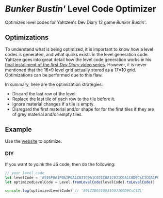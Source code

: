 # *Bunker Bustin'* Level Code Optimizer
Optimizes level codes for Yahtzee's Dev Diary 12 game *Bunker Bustin'*.

## Optimizations
To understand what is being optimized, it is important to know how a level codes is generated, and what quirks exists in the level generation code. Yahtzee goes into great detail how the level code generation works in his [final installment of the first *Dev Diary* video series](https://youtu.be/a-n5wbeXCe8?t=101). However, it is never mentioned that the 16×9 level grid actually stored as a 17×10 grid. Optimizations can be performed due to this flaw.

In summary, here are the optimization strategies:
- Discard the last row of the level.
- Replace the last tile of each row to the tile before it.
- Ignore material changes if a tile is empty.
- Disregard the first material and/or shape for for the first tiles if they are of grey material and/or empty tiles.

## Example

Use the [website](https://bblco.vladde.me/) to optimize.

### DIY

If you want to yoink the JS code, then do the following:

```js
// your level code
let levelCode = 'A916P0A1P0A1P0A1C0J1C0A1C0J1C0A1C0J1C0A1C0D9CsC1C0A1P0A1P0Q'
let optimizedLevelCode = Level.fromLevelCode(levelCode).toLevelCode()

console.log(optimizedLevelCode) // 'A91ZZB0J1G0J1G0J1G0D9CsC1ZL'
```
